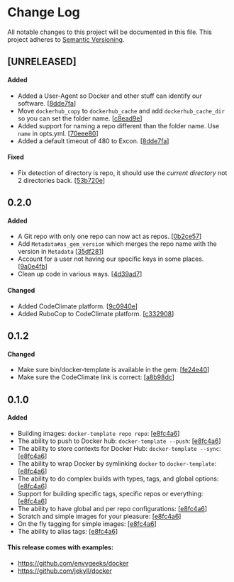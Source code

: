 # Change Log

All notable changes to this project will be documented in this file. This
project adheres to [Semantic Versioning](http://semver.org/).

## [UNRELEASED]
#### Added
- Added a User-Agent so Docker and other stuff can identify our software. [[8dde7fa][8dde7fa]]
- Move `dockerhub_copy` to `dockerhub_cache` and add `dockerhub_cache_dir` so you can set the folder name. [[c8ead9e][c8ead9e]]
- Added support for naming a repo different than the folder name.  Use `name` in opts.yml. [[70eee80][70eee80]]
- Added a default timeout of 480 to Excon. [[8dde7fa][8dde7fa]]

#### Fixed
- Fix detection of directory is repo, it should use the *current directory* not 2 directories back. [[53b720e][53b720e]]

## 0.2.0
#### Added
- A Git repo with only one repo can now act as repos. [[0b2ce57][0b2ce57]]
- Add `Metadata#as_gem_version` which merges the repo name with the version in `Metadata` [[35df281][35df281]]
- Account for a user not having our specific keys in some places. [[9a0e4fb][9a0e4fb]]
- Clean up code in various ways. [[4d39ad7][4d39ad7]]

#### Changed
- Added CodeClimate platform. [[9c0940e][9c0940e]]
- Added RuboCop to CodeClimate platform. [[c332908][c332908]]

## 0.1.2
#### Changed
- Make sure bin/docker-template is available in the gem: [[fe24e40][fe24e40]]
- Make sure the CodeClimate link is correct: [[a8b98dc][a8b98dc]]

## 0.1.0
#### Added
- Building images: `docker-template repo repo`: [[e8fc4a6][e8fc4a6]]
- The ability to push to Docker hub: `docker-template --push`: [[e8fc4a6][e8fc4a6]]
- The ability to store contexts for Docker Hub: `docker-template --sync`: [[e8fc4a6][e8fc4a6]]
- The ability to wrap Docker by symlinking `docker` to `docker-template`: [[e8fc4a6][e8fc4a6]]
- The ability to do complex builds with types, tags, and global options: [[e8fc4a6][e8fc4a6]]
- Support for building specific tags, specific repos or everything: [[e8fc4a6][e8fc4a6]]
- The ability to have global and per repo configurations: [[e8fc4a6][e8fc4a6]]
- Scratch and simple images for your pleasure: [[e8fc4a6][e8fc4a6]]
- On the fly tagging for simple images: [[e8fc4a6][e8fc4a6]]
- The ability to alias tags: [[e8fc4a6][e8fc4a6]]

#### This release comes with examples:
- https://github.com/envygeeks/docker
- https://github.com/jekyll/docker

[e8fc4a6]: https://github.com/envygeeks/docker-template/commit/e8fc4a6524998d208cf595cf8c64465863548991
[fe24e40]: https://github.com/envygeeks/docker-template/commit/fe24e4062917868d8ea589c490cd5c9b0bf057a2
[a8b98dc]: https://github.com/envygeeks/docker-template/commit/a8b98dc9400d01573f9e333bb0877aa97cb7cf92
[c332908]: https://github.com/envygeeks/docker-template/commit/c3329088c639e5b9469e9ba45048f5123eedac84
[9c0940e]: https://github.com/envygeeks/docker-template/commit/9c0940e4b6db565ed63a669b8104ce907dd9e78c
[0b2ce57]: https://github.com/envygeeks/docker-template/commit/0b2ce5723d04112ba389831770c6ecd3e7f2dbce
[35df281]: https://github.com/envygeeks/docker-template/commit/35df281accd797afca1d6aafc6b82409d179dd01
[4d39ad7]: https://github.com/envygeeks/docker-template/commit/4d39ad7d95cde33aaf8f01178dbe73a9f1f14e73
[9a0e4fb]: https://github.com/envygeeks/docker-template/commit/9a0e4fb79405966f0fae288d6c9e7f38a80d764a
[53b720e]: https://github.com/envygeeks/docker-template/commit/53b720e1c6e8af6db65e6af7e5c59c86e2bd1d66
[8dde7fa]: https://github.com/envygeeks/docker-template/commit/8dde7fa9fd0867abf6602b87c28ff261adc2d06b
[70eee80]: https://github.com/envygeeks/docker-template/commit/70eee80907daec1a8b45207e3029b95c042204e6
[c8ead9e]: https://github.com/envygeeks/docker-template/commit/c8ead9e365e7dfc98555b1dedd7a5330790aec0c
